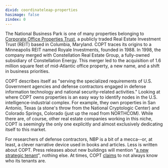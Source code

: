 ```yaml
---
divid: coordinateleap-properties
hasimage: false 
zindex: 0
---
```

The National Business Park is one of many properties belonging to [Corporate Office Properties Trust](http://copt.com), a publicly traded Real Estate Investment Trust (REIT) based in Columbia, Maryland. COPT traces its origins to a Minneapolis REIT named Royale Investments, founded in 1988. In 1998, the company merged with Constellation Real Estate Group, a fully-owned subsidiary of Constellation Energy. This merger led to the acquisition of 1.6 million square feet of mid-Atlantic office property, a new name, and a shift in business priorities.

COPT describes itself as "serving the specialized requirements of U.S. Government agencies and defense contractors engaged in defense information technology and national security-related activities."  Looking at where COPT owns properties is an easy way to identify nodes in the U.S. intelligence-industrial complex. For example, they own properties in San Antonio, Texas (a stone's throw from the National Cryptologic Center) and Colorado Springs, Colorado (just up the road from NORTHCOM). While there are, of course, other real estate companies working in this niche, COPT is seemingly the only one explicitly and almost exclusively dedicating itself to this market. 

For researchers of defense contractors, NBP is a bit of a mecca--or, at least, a clever narrative device used in books and articles. Less is written about COPT. Press releases about new buildings will mention "[a new strategic tenant](http://online.wsj.com/article/PR-CO-20130903-903335.html)", nothing else. At times, COPT [claims](http://www.post-gazette.com/businessnews/2005/07/13/Property-Report-The-secret-business-of-building-spy-buildings/stories/200507130209) to not always know who its tenants are. 